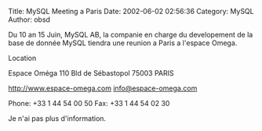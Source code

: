 Title: MySQL Meeting a Paris
Date: 2002-06-02 02:56:36
Category: MySQL
Author: obsd

Du 10 an 15 Juin, MySQL AB, la companie en charge du developement de la base de donnée MySQL tiendra une reunion a Paris a l'espace Omega.

Location 

Espace Oméga
110 Bld de Sébastopol
75003 PARIS 

http://www.espace-omega.com
info@espace-omega.com 

Phone: +33 1 44 54 00 50
Fax: +33 1 44 54 02 30 

Je n'ai pas plus d'information.
